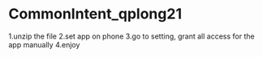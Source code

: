# CommonIntent_qplong21
1.unzip the file
2.set app on phone
3.go to setting, grant all access for the app manually
4.enjoy